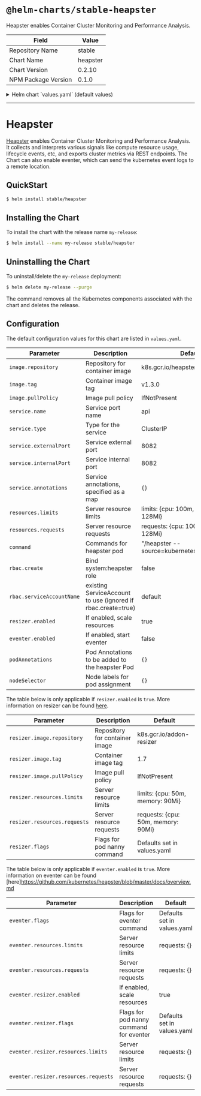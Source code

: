 # `@helm-charts/stable-heapster`

Heapster enables Container Cluster Monitoring and Performance Analysis.

| Field               | Value    |
| ------------------- | -------- |
| Repository Name     | stable   |
| Chart Name          | heapster |
| Chart Version       | 0.2.10   |
| NPM Package Version | 0.1.0    |

<details>

<summary>Helm chart `values.yaml` (default values)</summary>

```yaml
## Default values for heapster.
##
replicaCount: 1
image:
  repository: k8s.gcr.io/heapster
  tag: v1.3.0
  pullPolicy: IfNotPresent
## Here labels can be added to the heapster deployment
# labels:
#   kubernetes.io/cluster-service: "true"
#   kubernetes.io/name: "Heapster"
labels: {}

## Here labels can be added to the heapster deployment
# annotations:
#   scheduler.alpha.kubernetes.io/critical-pod: ''
annotations: {}

## Here annotations can be added for the heapster Pod
# podAnnotations:
#   prometheus.io/scrape: "true"
podAnnotations: {}

## Node labels for pod assignment
## Ref: https://kubernetes.io/docs/user-guide/node-selection/
##
nodeSelector: {}

service:
  type: ClusterIP
  externalPort: 8082
  internalPort: 8082
  ## This allows an override of the heapster service name
  ## Default: {{ .Chart.Name }}
  # nameOverride:

  ## Here labels can be added to the heapster service
  # labels:
  #   kubernetes.io/cluster-service: "true"
  #   kubernetes.io/name: "Heapster"
  labels:

  ## Here annotations can be added to the heapster service
  # annotations:
  #   prometheus.io/path: /metrics
  #   prometheus.io/port: "8082"
  #   prometheus.io/scrape: "true"
  annotations: {}
resources:
  limits:
    cpu: 100m
    memory: 128Mi
  requests:
    cpu: 100m
    memory: 128Mi

## Heapster command and arguments
## Default source=kubernetes.summary_api:''
## ref: https://github.com/kubernetes/heapster/blob/master/docs/source-configuration.md
##
## By default sink not set
## ref: https://github.com/kubernetes/heapster/blob/master/docs/sink-configuration.md
##
command:
  - '/heapster'
  - "--source=kubernetes.summary_api:''"

## heapster env variables
env: []

## Resizer scales resources linearly with the number of nodes in the cluster
## Resizer is enabled by default
##
resizer:
  enabled: true
  image:
    repository: k8s.gcr.io/addon-resizer
    tag: 1.7
    pullPolicy: IfNotPresent
  resources:
    limits:
      cpu: 50m
      memory: 90Mi
    requests:
      cpu: 50m
      memory: 90Mi

  ## Flags used for /pod_nanny command
  ## container and deployment flags already determined chart name
  ## ref: https://github.com/kubernetes/contrib/blob/master/addon-resizer/README.md
  ##
  flags:
    - '--cpu=150m'
    - '--extra-cpu=10m'
    - '--memory=200Mi'
    - '--extra-memory=6Mi'
    - '--threshold=5'
    - '--poll-period=300000'

## For RBAC support:
rbac:
  create: false

  ## Ignored if rbac.create is true
  ##
  serviceAccountName: default

## eventer can send the kubernetes event logs to a remote destination
## it uses the same image as heapster but has its own resizer nanny pod
## eventer is disabled by default
## see https://github.com/kubernetes/heapster/blob/master/docs/overview.md for the flags you can use
## you will probably want to change the --sink parameter
eventer:
  enabled: false
  flags:
    - '--source=kubernetes:https://kubernetes.default'
    - '--sink=log'
  resources: {}
  #    limits:
  #      cpu: 100m
  #      memory: 250Mi
  #    requests:
  #      cpu: 100m
  #      memory: 250Mi
  resizer:
    enabled: true
    resources: {}
    #      limits:
    #        cpu: 50m
    #        memory: 90Mi
    #      requests:
    #        cpu: 50m
    #        memory: 90Mi
    flags:
      - '--cpu=150m'
      - '--extra-cpu=10m'
      - '--memory=200Mi'
      - '--extra-memory=6Mi'
      - '--threshold=5'
      - '--poll-period=300000'
```

</details>

---

# Heapster

[Heapster](https://github.com/kubernetes/heapster) enables Container Cluster Monitoring and Performance Analysis. It collects and interprets various signals like compute resource usage, lifecycle events, etc, and exports cluster metrics via REST endpoints.
The Chart can also enable eventer, which can send the kubernetes event logs to a remote location.

## QuickStart

```bash
$ helm install stable/heapster
```

## Installing the Chart

To install the chart with the release name `my-release`:

```bash
$ helm install --name my-release stable/heapster
```

## Uninstalling the Chart

To uninstall/delete the `my-release` deployment:

```bash
$ helm delete my-release --purge
```

The command removes all the Kubernetes components associated with the chart and deletes the release.

## Configuration

The default configuration values for this chart are listed in `values.yaml`.

| Parameter                 | Description                                                  | Default                                       |
| ------------------------- | ------------------------------------------------------------ | --------------------------------------------- |
| `image.repository`        | Repository for container image                               | k8s.gcr.io/heapster                           |
| `image.tag`               | Container image tag                                          | v1.3.0                                        |
| `image.pullPolicy`        | Image pull policy                                            | IfNotPresent                                  |
| `service.name`            | Service port name                                            | api                                           |
| `service.type`            | Type for the service                                         | ClusterIP                                     |
| `service.externalPort`    | Service external port                                        | 8082                                          |
| `service.internalPort`    | Service internal port                                        | 8082                                          |
| `service.annotations`     | Service annotations, specified as a map                      | `{}`                                          |
| `resources.limits`        | Server resource limits                                       | limits: {cpu: 100m, memory: 128Mi}            |
| `resources.requests`      | Server resource requests                                     | requests: {cpu: 100m, memory: 128Mi}          |
| `command`                 | Commands for heapster pod                                    | "/heapster --source=kubernetes.summary_api:'' |
| `rbac.create`             | Bind system:heapster role                                    | false                                         |
| `rbac.serviceAccountName` | existing ServiceAccount to use (ignored if rbac.create=true) | default                                       |
| `resizer.enabled`         | If enabled, scale resources                                  | true                                          |
| `eventer.enabled`         | If enabled, start eventer                                    | false                                         |
| `podAnnotations`          | Pod Annotations to be added to the heapster Pod              | `{}`                                          |
| `nodeSelector`            | Node labels for pod assignment                               | `{}`                                          |

The table below is only applicable if `resizer.enabled` is `true`. More information on resizer can be found [here](https://github.com/kubernetes/contrib/blob/master/addon-resizer/README.md).

| Parameter                    | Description                    | Default                            |
| ---------------------------- | ------------------------------ | ---------------------------------- |
| `resizer.image.repository`   | Repository for container image | k8s.gcr.io/addon-resizer           |
| `resizer.image.tag`          | Container image tag            | 1.7                                |
| `resizer.image.pullPolicy`   | Image pull policy              | IfNotPresent                       |
| `resizer.resources.limits`   | Server resource limits         | limits: {cpu: 50m, memory: 90Mi}   |
| `resizer.resources.requests` | Server resource requests       | requests: {cpu: 50m, memory: 90Mi} |
| `resizer.flags`              | Flags for pod nanny command    | Defaults set in values.yaml        |

The table below is only applicable if `eventer.enabled` is `true`. More information on eventer can be found
[here]https://github.com/kubernetes/heapster/blob/master/docs/overview.md

| Parameter                            | Description                             | Default                     |
| ------------------------------------ | --------------------------------------- | --------------------------- |
| `eventer.flags`                      | Flags for eventer command               | Defaults set in values.yaml |
| `eventer.resources.limits`           | Server resource limits                  | requests: {}                |
| `eventer.resources.requests`         | Server resource requests                | requests: {}                |
| `eventer.resizer.enabled`            | If enabled, scale resources             | true                        |
| `eventer.resizer.flags`              | Flags for pod nanny command for eventer | Defaults set in values.yaml |
| `eventer.resizer.resources.limits`   | Server resource limits                  | requests: {}                |
| `eventer.resizer.resources.requests` | Server resource requests                | requests: {}                |
